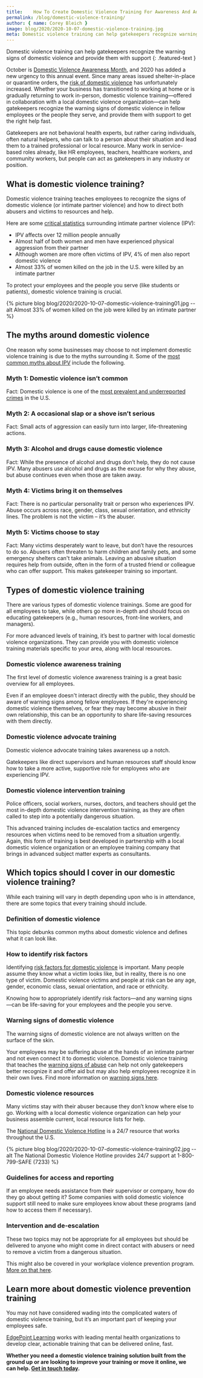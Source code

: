 ```yaml
---
title:    How To Create Domestic Violence Training For Awareness And Advocacy
permalink: /blog/domestic-violence-training/
author: { name: Corey Bleich }
image: blog/2020/2020-10-07-domestic-violence-training.jpg
meta: Domestic violence training can help gatekeepers recognize warning signs of domestic violence and provide them with support to get the right help fast.
---
```


Domestic violence training can help gatekeepers recognize the warning signs of domestic violence and provide them with support
{: .featured-text }

October is [Domestic Violence Awareness Month](https://www.thehotline.org/news/as-domestic-violence-survivors-face-unique-challenges-amid-pandemic-domestic-violence-awareness-month-offers-opportunity-for-education/), and 2020 has added a new urgency to this annual event. Since many areas issued shelter-in-place or quarantine orders, the [risk of domestic violence](https://www.hopkinsmedicine.org/health/conditions-and-diseases/coronavirus/coronavirus-and-domestic-violence-what-you-should-know) has unfortunately increased. Whether your business has transitioned to working at home or is gradually returning to work in-person, domestic violence training—offered in collaboration with a local domestic violence organization—can help gatekeepers recognize the warning signs of domestic violence in fellow employees or the people they serve, and provide them with support to get the right help fast.

Gatekeepers are not behavioral health experts, but rather caring individuals, often natural helpers, who can talk to a person about their situation and lead them to a trained professional or local resource. Many work in service-based roles already, like HR employees, teachers, healthcare workers, and community workers, but people can act as gatekeepers in any industry or position. 

## What is domestic violence training? 

Domestic violence training teaches employees to recognize the signs of domestic violence (or intimate partner violence) and how to direct both abusers and victims to resources and help.

Here are some [critical statistics](https://www.thehotline.org/resources/statistics/) surrounding intimate partner violence (IPV): 

* IPV affects over 12 million people annually
* Almost half of both women and men have experienced physical aggression from their partner
* Although women are more often victims of IPV, 4% of men also report domestic violence
* Almost 33% of women killed on the job in the U.S. were killed by an intimate partner

To protect your employees and the people you serve (like students or patients), domestic violence training is crucial. 

{% picture blog blog/2020/2020-10-07-domestic-violence-training01.jpg --alt Almost 33% of women killed on the job were killed by an intimate partner %}

## The myths around domestic violence

One reason why some businesses may choose to not implement domestic violence training is due to the myths surrounding it. Some of the [most common myths about IPV](https://www.annapolis.gov/601/Myths-About-Domestic-Violence) include the following.

### Myth 1: Domestic violence isn’t common

Fact: Domestic violence is one of the [most prevalent and underreported crimes](https://www.ncbi.nlm.nih.gov/books/NBK499891/) in the U.S.

### Myth 2: A occasional slap or a shove isn’t serious

Fact: Small acts of aggression can easily turn into larger, life-threatening actions.

### Myth 3: Alcohol and drugs cause domestic violence

Fact: While the presence of alcohol and drugs don’t help, they do not cause IPV. Many abusers use alcohol and drugs as the excuse for why they abuse, but abuse continues even when those are taken away.

### Myth 4: Victims bring it on themselves

Fact: There is no particular personality trait or person who experiences IPV. Abuse occurs across race, gender, class, sexual orientation, and ethnicity lines. The problem is not the victim – it’s the abuser.

### Myth 5: Victims choose to stay

Fact: Many victims desperately want to leave, but don’t have the resources to do so. Abusers often threaten to harm children and family pets, and some emergency shelters can't take animals. Leaving an abusive situation requires help from outside, often in the form of a trusted friend or colleague who can offer support. This makes gatekeeper training so important. 

## Types of domestic violence training 

There are various types of domestic violence trainings. Some are good for all employees to take, while others go more in-depth and should focus on educating gatekeepers (e.g., human resources, front-line workers, and managers). 

For more advanced levels of training, it’s best to partner with local domestic violence organizations. They can provide you with domestic violence training materials specific to your area, along with local resources. 

### Domestic violence awareness training 

The first level of domestic violence awareness training is a great basic overview for all employees. 

Even if an employee doesn't interact directly with the public, they should be aware of warning signs among fellow employees. If they're experiencing domestic violence themselves, or fear they may become abusive in their own relationship, this can be an opportunity to share life-saving resources with them directly. 

### Domestic violence advocate training 

Domestic violence advocate training takes awareness up a notch. 

Gatekeepers like direct supervisors and human resources staff should know how to take a more active, supportive role for employees who are experiencing IPV.

### Domestic violence intervention training 

Police officers, social workers, nurses, doctors, and teachers should get the most in-depth domestic violence intervention training, as they are often called to step into a potentially dangerous situation. 

This advanced training includes de-escalation tactics and emergency resources when victims need to be removed from a situation urgently. Again, this form of training is best developed in partnership with a local domestic violence organization or an employee training company that brings in advanced subject matter experts as consultants. 

## Which topics should I cover in our domestic violence training?  

While each training will vary in depth depending upon who is in attendance, there are some topics that every training should include.

### Definition of domestic violence

This topic debunks common myths about domestic violence and defines what it can look like. 

### How to identify risk factors

Identifying [risk factors for domestic violence](http://www.ctcadv.org/information-about-domestic-violence/risk-factors/) is important. Many people assume they know what a victim looks like, but in reality, there is no one type of victim. Domestic violence victims and people at risk can be any age, gender, economic class, sexual orientation, and race or ethnicity.

Knowing how to appropriately identify risk factors—and any warning signs—can be life-saving for your employees and the people you serve. 

### Warning signs of domestic violence

The warning signs of domestic violence are not always written on the surface of the skin. 

Your employees may be suffering abuse at the hands of an intimate partner and not even connect it to domestic violence. Domestic violence training that teaches the [warning signs of abuse](https://www.helpguide.org/articles/abuse/domestic-violence-and-abuse.htm) can help not only gatekeepers better recognize it and offer aid but may also help employees recognize it in their own lives. Find more information on [warning signs here](https://www.dvrcv.org.au/help-advice/guide-for-families-friends-and-neighbours). 

### Domestic violence resources

Many victims stay with their abuser because they don’t know where else to go. Working with a local domestic violence organization can help your business assemble current, local resource lists for help.

The [National Domestic Violence Hotline](https://www.thehotline.org/) is a 24/7 resource that works throughout the U.S.

{% picture blog blog/2020/2020-10-07-domestic-violence-training02.jpg --alt The National Domestic Violence Hotline provides 24/7 support at 1-800-799-SAFE (7233) %}

### Guidelines for access and reporting

If an employee needs assistance from their supervisor or company, how do they go about getting it? Some companies with solid domestic violence support still need to make sure employees know about these programs (and how to access them if necessary).

### Intervention and de-escalation

These two topics may not be appropriate for all employees but should be delivered to anyone who might come in direct contact with abusers or need to remove a victim from a dangerous situation.

This might also be covered in your workplace violence prevention program. [More on that here](/blog/workplace-violence-prevention/).

## Learn more about domestic violence prevention training 

You may not have considered wading into the complicated waters of domestic violence training, but it’s an important part of keeping your employees safe. 

[EdgePoint Learning](https://www.edgepointlearning.com/) works with leading mental health organizations to develop clear, actionable training that can be delivered online, fast. 

**Whether you need a domestic violence training solution built from the ground up or are looking to improve your training or move it online, we can help. [Get in touch today](/contact/).**